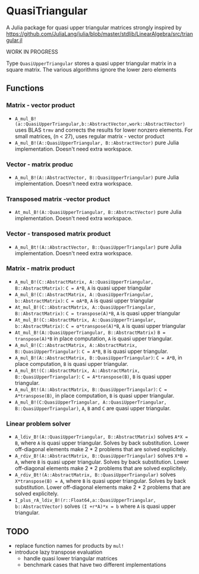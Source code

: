 # QuasiTriangular

A Julia package for quasi upper triangular matrices strongly inspired
by https://github.com/JuliaLang/julia/blob/master/stdlib/LinearAlgebra/src/triangular.jl

WORK IN PROGRESS

Type `QuasiUpperTriangular` stores a quasi upper triangular matrix in
a square matrix. The various algorithms ignore the lower zero elements

## Functions

### Matrix - vector product
- `A_mul_B!(a::QuasiUpperTriangular,b::AbstractVector,work::AbstractVector)`
uses BLAS `trmv` and corrects the results for lower nonzero
elements. For small matrices, (n < 27), uses regular matrix - vector
product
- `A_mul_B!(A::QuasiUpperTriangular, B::AbstractVector)` pure
    Julia implementation. Doesn't need extra workspace.
### Vector - matrix produc
- `A_mul_B!(A::AbstractVector, B::QuasiUpperTriangular)` pure
    Julia implementation. Doesn't need extra workspace.

### Transposed matrix -vector product
- `At_mul_B!(A::QuasiUpperTriangular, B::AbstractVector)` pure
    Julia implementation. Doesn't need extra workspace.

### Vector - transposed matrix product
- `A_mul_Bt!(A::AbstractVector, B::QuasiUpperTriangular)`  pure
Julia implementation. Doesn't need extra workspace.

### Matrix - matrix product
- `A_mul_B!(C::AbstractMatrix, A::QuasiUpperTriangular,
      B::AbstractMatrix)`: `C = A*B`, `A` is quasi upper triangular
- `A_mul_B!(C::AbstractMatrix, A::QuasiUpperTriangular,
	    b::AbstractMatrix)`: `C = αA*B`, `A` is quasi upper triangular
- `At_mul_B!(C::AbstractMatrix, A::QuasiUpperTriangular,
          B::AbstractMatrix)`: `C = transpose(A)*B`, `A` is quasi upper triangular
- `At_mul_B!(C::AbstractMatrix, A::QuasiUpperTriangular,
	    b::AbstractMatrix)`: `C = α*transpose(A)*B`, `A` is quasi upper triangular
- `At_mul_B!(A::QuasiUpperTriangular, B::AbstractMatrix)` `B = transpose(A)*B` in place computation,
    `A` is quasi upper triangular.
- `A_mul_B!(C::AbstractMatrix, A::AbstractMatrix, B::QuasiUpperTriangular)`:
    `C = A*B`, `B` is quasi upper triangular.
- `A_mul_B!(A::AbstractMatrix, B::QuasiUpperTriangular)`:
    `C = A*B`, in place computation, `B` is quasi upper triangular.
- `A_mul_Bt!(C::AbstractMatrix, A::AbstractMatrix, B::QuasiUpperTriangular)`:
    `C = A*transpose(B)`, `B` is quasi upper triangular.
- `A_mul_Bt!(A::AbstractMatrix, B::QuasiUpperTriangular)`:
    `C = A*transpose(B)`, in place computation, `B` is quasi upper triangular.
- `A_mul_B!(C:QuasiUpperTriangular, A::QuasiUpperTriangular, B::QuasiUpperTriangular)`,
    `A`, `B` and `C` are quasi upper triangular.

### Linear problem solver
- `A_ldiv_B!(A::QuasiUpperTriangular, B::AbstractMatrix)` solves `A*X = B`,
    where `A` is quasi upper triangular. Solves by back substitution. Lower off-diagonal elements
    make 2 * 2 problems that are solved explicitely.
- `A_rdiv_B!(A::AbstractMatrix, B::QuasiUpperTriangular)` solves `X*B = A`,
    where `B` is quasi upper triangular. Solves by back substitution. Lower off-diagonal elements
    make 2 * 2 problems that are solved explicitely.
- `A_rdiv_Bt!(A::AbstractMatrix, B::QuasiUpperTriangular)` solves `X*transpose(B) = A`,
    where `B` is quasi upper triangular. Solves by back substitution. Lower off-diagonal elements
    make 2 * 2 problems that are solved explicitely.
- `I_plus_rA_ldiv_B!(r::Float64,a::QuasiUpperTriangular, b::AbstractVector)` solves
    `(I +r*A)*x = b` where `A` is quasi upper triangular.

## TODO
- replace function names for products by `mul!`
- introduce lazy transpose evaluation
	- handle quasi lower triangular matrices
	- benchmark cases that have two different implementations
	


